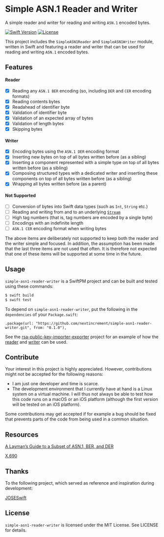 # Simple ASN.1 Reader and Writer

A simple reader and writer for reading and writing `ASN.1` encoded bytes.

[![Swift Version][swift-image]][swift-url] [![License][license-image]][license-url]

This project includes the `SimpleASN1Reader` and `SimpleASN1Writer` module, written in Swift and featuring a reader and writer that can be used for reading and writing `ASN.1` encoded bytes.

## Features

#### Reader
- [x] Reading any `ASN.1 BER` encoding (so, including `DER` and `CER` encoding formats)
- [x] Reading contents bytes
- [x] Readahead of identifier byte
- [x] Validation of identifier byte
- [x] Validation of an expected array of bytes
- [x] Validation of length bytes
- [x] Skipping bytes

#### Writer
- [x] Encoding bytes using the `ASN.1 DER` encoding format
- [x] Inserting new bytes on top of all bytes written before (as a sibling)
- [x] Inserting a component represented with a simple type on top of all bytes written before (as a sibling)
- [x] Composing structured types with a dedicated writer and inserting these components on top of all bytes written before (as a sibling)
- [x] Wrapping all bytes written before (as a parent)

#### Not Supported
- [ ] Conversion of bytes into Swift data types (such as `Int`, `String` etc.)
- [ ] Reading and writing from and to an underlying [`Stream`](https://developer.apple.com/documentation/foundation/stream)
- [ ] High tag numbers (that is, tag numbers are encoded by a single byte)
- [ ] Encodings with an indefinite length
- [ ] `ASN.1 CER` encoding format when writing bytes

The above items are deliberately not supported to keep both the reader and the writer simple and focused. In addition, the assumption has been made that the last three items are not used that often. It is therefore not expected that one of these items will be supported at some time in the future.

## Usage

`simple-asn1-reader-writer` is a SwiftPM project and can be built and tested using these commands:

```bash
$ swift build
$ swift test
```

To depend on `simple-asn1-reader-writer`, put the following in the `dependencies` of your `Package.swift`:

    .package(url: "https://github.com/nextincrement/simple-asn1-reader-writer.git", from: "0.1.0"),

See the [rsa-public-key-importer-exporter](https://github.com/nextincrement/rsa-public-key-importer-exporter) project for an example of how the [reader](https://github.com/nextincrement/rsa-public-key-importer-exporter/blob/master/Sources/RSAPublicKeyImporter/RSAPublicKeyImporter.swift) and [writer](https://github.com/nextincrement/rsa-public-key-importer-exporter/blob/master/Sources/RSAPublicKeyExporter/RSAPublicKeyExporter.swift) can be used.

## Contribute

Your interest in this project is highly appreciated. However, contributions might not be accepted for the following reasons:
- I am just one developer and time is scarce.
- The development environment that I currently have at hand is a Linux system on a virtual machine. I will thus not always be able to test how this code runs on a macOS or an iOS platform (although the first version will be tested on an iOS platform).

Some contributions may get accepted if for example a bug should be fixed that prevents parts of the code from being used in a common situation.

## Resources

[A Layman’s Guide to a Subset of ASN.1, BER, and DER](http://luca.ntop.org/Teaching/Appunti/asn1.html)

[X.690](https://www.itu.int/rec/T-REC-X.690-201508-I/en)

## Thanks
To the following project, which served as reference and inspiration during development:

[JOSESwift](https://github.com/airsidemobile/JOSESwift)


## License
`simple-asn1-reader-writer` is licensed under the MIT License. See LICENSE for details.

[swift-image]:https://img.shields.io/badge/swift-5.0-orange.svg
[swift-url]:https://swift.org/
[license-image]: https://img.shields.io/badge/License-MIT-blue.svg
[license-url]: LICENSE
